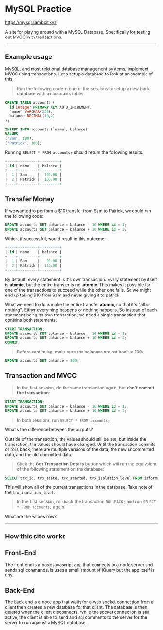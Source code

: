 # MySQL Practice

https://mysql.sambcit.xyz

A site for playing around with a MySQL Database. Specifically for testing out [MVCC](https://sammeechward.com/concurrency-control/) with transactions.

---

## Example usage

MySQL, and most relational database management systems, implement MVCC using transactions. Let's setup a database to look at an example of this.


> Run the following code in one of the sessions to setup a new bank database with an accounts table:

```sql
CREATE TABLE accounts (
  id integer PRIMARY KEY AUTO_INCREMENT,
  `name` VARCHAR(255),
  balance DECIMAL(10,2)
);

INSERT INTO accounts (`name`, balance)
VALUES
('Sam', 100),
('Patrick', 100);
```

Running `SELECT * FROM accounts;` should return the following results.

```sql
+----+---------+---------+
| id | name    | balance |
+----+---------+---------+
|  1 | Sam     |  100.00 |
|  2 | Patrick |  100.00 |
+----+---------+---------+
```

## Transfer Money

If we wanted to perform a $10 transfer from Sam to Patrick, we could run the following code:

```sql
UPDATE accounts SET balance = balance - 10 WHERE id = 1;
UPDATE accounts SET balance = balance + 10 WHERE id = 2;
```

Which, if successful, would result in this outcome:

```sql
+----+---------+---------+
| id | name    | balance |
+----+---------+---------+
|  1 | Sam     |   90.00 |
|  2 | Patrick |  110.00 |
+----+---------+---------+
```

By default, every statement is it's own transaction. Every statement by itself is **atomic**, but the entire transfer is not **atomic**. This makes it possible for one of the transactions to succeed while the other one fails. So we might end up taking $10 from Sam and never giving it to patrick.

What we need to do is make the entire transfer **atomic**, so that it's "all or nothing". Either everything happens or nothing happens. So instead of each statement being its own transaction, we need a single transaction that contains both statements.

```sql
START TRANSACTION;
UPDATE accounts SET balance = balance - 10 WHERE id = 1;
UPDATE accounts SET balance = balance + 10 WHERE id = 2;
COMMIT;
```

> Before continuing, make sure the balances are set back to 100:

```sql
UPDATE accounts SET balance = 100;
```

## Transaction and MVCC

> In the first session, do the same transaction again, but **don't commit the transaction:**

```sql
START TRANSACTION;
UPDATE accounts SET balance = balance - 10 WHERE id = 1;
UPDATE accounts SET balance = balance + 10 WHERE id = 2;
```

> In both sessions, run `SELECT * FROM accounts;`


What's the difference between the outputs?

Outside of the transaction, the values should still be `100`, but inside the transaction, the values should have changed. Until the transaction commits or rolls back, there are multiple versions of the data, the new uncommitted data, and the old committed data. 


> Click the **Get Transaction Details** button which will run the equivalent of the following statement on the database: 

```sql
SELECT trx_id, trx_state, trx_started, trx_isolation_level FROM information_schema.INNODB_TRX;
```

This will show all of the current transactions in the database. Take note of the `trx_isolation_level`.


> In the first session, roll back the transaction `ROLLBACK;` and run `SELECT * FROM accounts;` again. 


What are the values now?

---

## How this site works

## Front-End

The front end is a basic javascript app that connects to a node server and sends sql commands. Is uses a small amount of jQuery but the app itself is tiny.

## Back-End

The back end is a node app that waits for a web socket connection from a client then creates a new database for that client. The database is then deleted when the client disconnects. While the socket connection is still active, the client is able to send and sql comments to the server for the server to run against a MySQL database.
